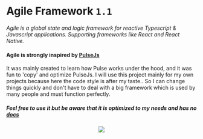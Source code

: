# Agile Framework `1.1`

_Agile is a global state and logic framework for reactive Typescript & Javascript applications. Supporting frameworks like React and React Native._

#### Agile is strongly inspired by [PulseJs](https://github.com/pulse-framework/pulse)
It was mainly created to learn how Pulse works under the hood, and it was fun to 'copy' and optimize PulseJs.
I will use this project mainly for my own projects because here the code style is after my taste..
So I can change things quickly and don't have to deal with a big framework which is used by many people and must function perfectly.

##### Feel free to use it but be aware that it is optimized to my needs and has no [docs](https://pulsejs.org/)

<div align="center">
  <img src="https://i.pinimg.com/originals/66/70/fd/6670fd61b91760bf8f04ca0479a2e0d1.gif">
</div>
